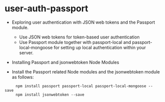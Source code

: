 # user-auth-passport
* Exploring user authentication with JSON web tokens and the Passport module. 
  - Use JSON web tokens for token-based user authentication
  - Use Passport module together with passport-local and passport-local-mongoose for setting     up local authentication within your server.

* Installing Passport and jsonwebtoken Node Modules
* Install the Passport related Node modules and the jsonwebtoken module as follows:
````
     npm install passport passport-local passport-local-mongoose --save
     npm install jsonwebtoken --save
````
